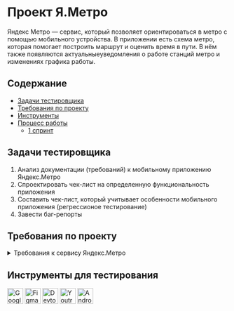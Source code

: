 # <a name="up" /> Проект Я.Метро
Яндекс Метро — сервис, который позволяет ориентироваться в метро с помощью мобильного устройства. В приложении есть схема метро, которая помогает построить маршрут и оценить время в пути. В нём также появляются актуальныеуведомления о работе станций метро и изменениях графика работы.


## Содержание
- [Задачи тестировщика](#задачи-тестировщика)
- [Требования по проекту](#требования-по-проекту)
- [Инструменты](#инструменты)
- [Процесс работы](#процесс-работы)
  - [1 спринт](#1-спринт)

## Задачи тестировщика

1. Анализ документации (требований) к мобильному приложению Яндекс.Метро
2. Спроектировать чек-лист на определенную функциональность приложения
3. Составить чек-лист, который учитывает особенности мобильного приложения (регрессионое тестирование)
4. Завести баг-репорты

## Требования по проекту

<details>
<summary>Требования к сервису Яндекс.Метро </summary>

### Общее описание
Яндекс Метро — сервис, который позволяет ориентироваться в метро с помощью
мобильного устройства. В приложении есть схема метро, которая помогает
построить маршрут и оценить время в пути. В нём также появляются актуальные
уведомления о работе станций метро и изменениях графика работы.

### Архитектура приложения
Яндекс Метро — это нативное приложение. Устанавливается на мобильное
устройство пользователя.

### Построение Маршрута
Маршрут построится, только если заполнить поля «Откуда» и «Куда». Маршруты
на карте интерактивные — пользователь может выбирать тапом станции.
Пользователь может построить маршрут:
- введя название станций в полях «Откуда» и «Куда»;
- выбрав станции тапом на карте, если включена опция «Выбор станции
касанием» в настройках;
- выбрав ранее построенный маршрут или станцию в истории маршрутов.

### Выбор станции на карте
Выбор станции на карте
Пользователь может выбрать станцию маршрута на карте:
- тапом, если включена опция «Выбор станции касанием» в настройках,
- введя название в поле «Откуда» или «Куда»,
- нажав в карточке станции кнопку «Отсюда» или «Сюда».
Если станция не была выбрана раньше, то при выборе эта станция
выделяется, всплывает её карточка. Если станция уже была выбрана
раньше, сразу всплывает карточка.

### Карточка станции
В карточке станции доступны кнопки выбора точки маршрута: «Отсюда» и «Сюда».
У карточки несколько состояний и переходов:
- Если пользователь ещё не выбирал станции для построения маршрута, то при
нажатии кнопки карточка закрывается, в поле ввода названия станции
добавляется название выбранной станции.
- Если после нажатия кнопки строится маршрут, то карточка станции
закрывается.
- Если пользователь нажимает «Отсюда» или «Сюда» на той же станции, что
уже была выбрана, но в другой последовательности, то точки А и В и названия
станций в полях «Отсюда» и «Куда» меняются местами.


#### Карточка станции в разных режимах

<details>
<summary> Свернутое положение карточки станции </summary>


<img width="422" height="738" alt="2025-07-18_14-57-48" src="https://github.com/user-attachments/assets/4881ddb8-f127-499b-bec4-612e5187a859" />


 </details>

 <details>
<summary>Среднее положение карточки станции </summary>


<img width="408" height="734" alt="2025-07-18_15-04-43" src="https://github.com/user-attachments/assets/36c8b855-bc4b-47fa-bc1c-530e19e6417a" />

 </details>

 <details>
<summary>Открытое положение карточки станции </summary>


<img width="192" height="566" alt="2025-07-18_15-07-59" src="https://github.com/user-attachments/assets/5d8fa3a0-b3ce-4c94-905d-9858397c5ed8" />


 </details>

 ### История о маршруте
 Окно с историей о маршруте раскрывается при нажатии на поля «Откуда» и
«Куда». В истории сохраняются как маршруты, так и названия выбранных станций.

Маршрут и выбранные станции сохраняются в истории после того, как
пользователь построил маршрут.
Маршрут хранится только один — последний построенный.
Новые станции появляются сверху списка в истории, а станция, которая
была первой в списке становится последней.
История должна сохраняться в следующих версиях приложения.

<img width="344" height="240" alt="2025-07-18_15-14-06" src="https://github.com/user-attachments/assets/244d9c5a-54f8-4a6f-86ef-cbfbb477e02d" />

Пользователь может закрыть окно с помощью кнопки «Отменить».

### Логика построения маршрута 
Маршрут можно построить, только если заполнить поля «Откуда» и «Куда». После построения маршрута всплывает окно с информацией о маршруте. Пользователь может сбросить маршрут тапом на крестик в окне информации о
маршруте. При закрытии маршрута в поле «Откуда» сохраняется начальная
станция из последнего маршрута. Поле «Куда» и маршрут на схеме сбрасываются,
выделение станций пропадает (кроме начальной станции).

### Информация о маршруте
Окно с информацией о маршруте открывается после того, как пользователь
выбрал станции маршрута. В альбомной ориентации окно отображается в левом
углу экрана.

Пользователь может поменять местами названия станций в полях с помощью
кнопки со стрелочками.

Если текущее время превышает время окончания маршрута, то временной
интервал маршрута обновляется. Например, если изначально время
маршрута было указано в интервале с 10:45 до 11:00, но текущее время —
уже 11:01, то интервал обновится.

Пользователь может свернуть окно свайпом вниз. Останется только время в пути и
названия станций маршрута.

Окно можно закрыть при нажатии на кнопку с крестиком. Маршрут сбросится —
см. блок «Логика построения маршрута».

В портретной ориентации окно разворачивается свайпом вверх. Откроется
детальная информация о маршруте. Также в детали можно попасть по нажатию
кнопки «Детали маршрута».

### Детали маршрута
При смене ориентации с портретной на ландшафтную детали маршрута
отображаются в левой части экрана.

Пользователь может закрыть окно с деталями маршрута либо свайпом вниз, либо
нажав кнопку «Закрыть». В этом случае отображается информация о маршруте —
см. блок «Информация о маршруте». Построенный маршрут не сбрасывается.

<details>

  <summary> Детали маршрута </summary>

<img width="536" height="352" alt="2025-07-18_15-25-33" src="https://github.com/user-attachments/assets/a87fa9c0-bf11-46a1-ae14-8267f0867ff9" />


 </details>

### Смена ориентации экрана
При смене ориентации экрана масштаб построенного маршрута сохраняется
в том состоянии, которое выбрал пользователь.

Построенный маршрут должен вписываться в отведённую область экрана на
карте.

Карточки маршрута, станции и настроек сохраняют своё положение при
переходе из портретной ориентации в альбомную и обратно: свёрнутые
остаются свёрнутыми, открытые — открытыми, среднее положение
переходит в среднее.

### Логика работы лонг-тапа по станции метро
При нажатии на станцию при помощи лонг-тапа открывается окно карточки
станции с кнопками «Отсюда» и «Сюда». При этом схема остаётся в том же
положении, которое выбрал пользователь.

При нажатии на станцию и перемещении фокуса на другую станцию окно карточки
станции остаётся открытым, в ней отображается информация о той станции, на
которую сместился фокус.

Если пользователь отпустил лонг-тап, а фокус был в пустой области карты,
то окно карточки станции закроется.

### Авиарежим или отсутствие соединения
При отсутствии интернет-соединения появляется уведомление об ошибке.

 </details>

## Инструменты для тестирования 
<p align="left"> 
  <a href="https://docs.google.com/" target="_blank" rel="noreferrer"><img src="https://w7.pngwing.com/pngs/240/1015/png-transparent-g-suite-google-docs-google-angle-rectangle-logo.png" width="36" height="36" alt="Google Sheets" /></a>
  <a href="https://www.figma.com/" target="_blank" rel="noreferrer"><img src="https://raw.githubusercontent.com/danielcranney/readme-generator/main/public/icons/skills/figma-colored.svg" width="36" height="36" alt="Figma" /></a>
  <a><img src="https://d33wubrfki0l68.cloudfront.net/38b5c953a4667366685d55db55d057c86db1fc54/a0fdc/static/acae6b24d940347661ca901ea07f47c1/chrome-dev-logo-icon.png" width="36" height="36" alt="Devtools" /></a>
  <a href="https://www.jetbrains.com/youtrack/" target="_blank" rel="noreferrer"><img src="https://upload.wikimedia.org/wikipedia/commons/9/95/YouTrack_Icon.png" width="36" height="36" alt="Youtrack" /></a>
  <a href="https://developer.android.com/studio" target="_blank" rel="noreferrer"><img src="https://developer.android.com/images/studio/badges/android-studio-share.png" width="36" height="36" alt="Android Studio"></a>
</p> 






 


